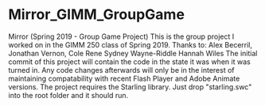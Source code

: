 # Mirror_GIMM_GroupGame
 Mirror (Spring 2019 - Group Game Project) This is the group project I worked on in the GIMM 250 class of Spring 2019. Thanks to:  Alex Becerril, Jonathan Vernon, Cole Rene Sydney Wayne-Riddle Hannah Wiles The initial commit of this project will contain the code in the state it was when it was turned in.  Any code changes afterwards will only be in the interest of maintaining compatability with recent Flash Player and Adobe Animate versions.  The project requires the Starling library. Just drop "starling.swc" into the root folder and it should run.
